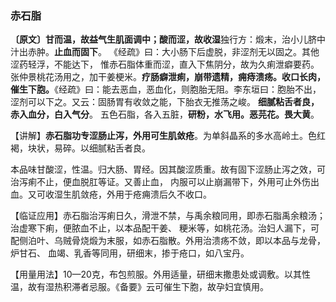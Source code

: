 ### 赤石脂

**〔原文〕甘而温，故益气生肌面调中；酸而涩，故收湿**独行方：煅末，治小儿脐中汁出赤肿。**止血而固下**。
《经疏》曰：大小肠下后虚脱，非涩剂无以固之。其他涩药轻浮，不能达下， 惟赤石脂体重而涩，直入下焦阴分，故为久痢泄癖要药。张仲景桃花汤用之，加干姜梗米。**疗肠癖泄痢，崩带遗精，痈痔溃疡。收口长肉，催生下胞。**《经疏》曰：能去恶血，恶血化，则胞胎无阻。李东垣曰：胞胎不出，涩剂可以下之。又云：固肠胃有收敛之能，下胎衣无推荡之峻。 **细腻粘舌者良，赤入血分，白入气分**。 五色石脂，各入五脏，**研粉，水飞用。恶芫花。畏大黄**。

【讲解】**赤石脂功专涩肠止泻，外用可生肌敛疮**。为单斜晶系的多水高岭土。色红褐，块状，易碎。以细腻粘舌者良。

本品味甘酸涩，性温。归大肠、胃经。因其酸涩质重。故有固下涩肠止泻之效，可治泻痢不止，便血脱肛等证。又善止血， 内服可以止崩漏带下，外用可止外伤出血。又可收湿生肌敛疮，外用于疮痈溃后久不收口。

【临证应用】赤石脂治泻痢日久，滑泄不禁，与禹余粮同用，即赤石脂禹余粮汤；治虚寒下痢，便脓血不止，以本品配干姜、 粳米等，如桃花汤。治妇人漏下，可配侧泊叶、乌贼骨烧煅为末服，如赤石脂散。外用治溃疡不敛，即以本品与龙骨，炉甘石、 血竭、乳香等同用，研细末，掺于疮口，如八宝丹。

【用量用法】10—20克，布包煎服。外用适量，研细末撒患处或调敷。以其性温，故有湿热积滞者忌服。《备要》云可催生下胞，故孕妇宜慎用。
